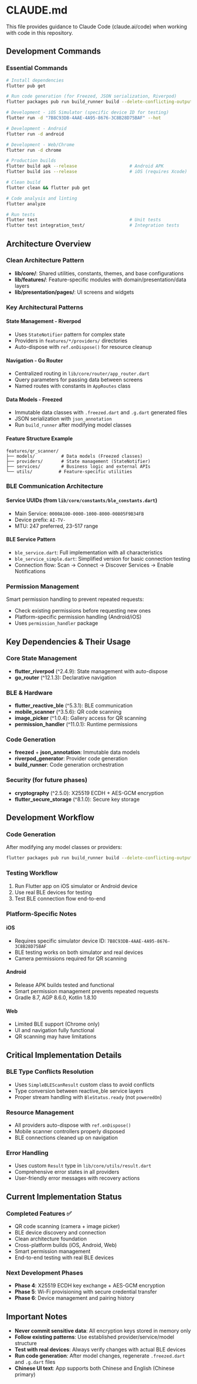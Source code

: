 # CLAUDE.md

This file provides guidance to Claude Code (claude.ai/code) when working with code in this repository.

## Development Commands

### Essential Commands
```bash
# Install dependencies
flutter pub get

# Run code generation (for Freezed, JSON serialization, Riverpod)
flutter packages pub run build_runner build --delete-conflicting-outputs

# Development - iOS Simulator (specific device ID for testing)
flutter run -d "7B8C93DB-4AAE-4A95-8676-3C8B28D75BAF" --hot

# Development - Android
flutter run -d android

# Development - Web/Chrome  
flutter run -d chrome

# Production builds
flutter build apk --release                    # Android APK
flutter build ios --release                    # iOS (requires Xcode)

# Clean build
flutter clean && flutter pub get

# Code analysis and linting
flutter analyze

# Run tests
flutter test                                   # Unit tests
flutter test integration_test/                 # Integration tests
```


## Architecture Overview

### Clean Architecture Pattern
- **lib/core/**: Shared utilities, constants, themes, and base configurations
- **lib/features/**: Feature-specific modules with domain/presentation/data layers
- **lib/presentation/pages/**: UI screens and widgets

### Key Architectural Patterns

#### State Management - Riverpod
- Uses `StateNotifier` pattern for complex state
- Providers in `features/*/providers/` directories
- Auto-dispose with `ref.onDispose()` for resource cleanup

#### Navigation - Go Router
- Centralized routing in `lib/core/router/app_router.dart`
- Query parameters for passing data between screens
- Named routes with constants in `AppRoutes` class

#### Data Models - Freezed
- Immutable data classes with `.freezed.dart` and `.g.dart` generated files
- JSON serialization with `json_annotation`
- Run `build_runner` after modifying model classes

#### Feature Structure Example
```
features/qr_scanner/
├── models/          # Data models (Freezed classes)
├── providers/       # State management (StateNotifier)  
├── services/        # Business logic and external APIs
└── utils/          # Feature-specific utilities
```

### BLE Communication Architecture

#### Service UUIDs (from `lib/core/constants/ble_constants.dart`)
- Main Service: `0000A100-0000-1000-8000-00805F9B34FB`
- Device prefix: `AI-TV-`
- MTU: 247 preferred, 23-517 range

#### BLE Service Pattern
- `ble_service.dart`: Full implementation with all characteristics
- `ble_service_simple.dart`: Simplified version for basic connection testing
- Connection flow: Scan → Connect → Discover Services → Enable Notifications

### Permission Management
Smart permission handling to prevent repeated requests:
- Check existing permissions before requesting new ones
- Platform-specific permission handling (Android/iOS)
- Uses `permission_handler` package

## Key Dependencies & Their Usage

### Core State Management
- **flutter_riverpod** (^2.4.9): State management with auto-dispose
- **go_router** (^12.1.3): Declarative navigation

### BLE & Hardware
- **flutter_reactive_ble** (^5.3.1): BLE communication
- **mobile_scanner** (^3.5.6): QR code scanning
- **image_picker** (^1.0.4): Gallery access for QR scanning
- **permission_handler** (^11.0.1): Runtime permissions

### Code Generation
- **freezed** + **json_annotation**: Immutable data models
- **riverpod_generator**: Provider code generation
- **build_runner**: Code generation orchestration

### Security (for future phases)
- **cryptography** (^2.5.0): X25519 ECDH + AES-GCM encryption
- **flutter_secure_storage** (^8.1.0): Secure key storage

## Development Workflow

### Code Generation
After modifying any model classes or providers:
```bash
flutter packages pub run build_runner build --delete-conflicting-outputs
```

### Testing Workflow
1. Run Flutter app on iOS simulator or Android device
2. Use real BLE devices for testing
3. Test BLE connection flow end-to-end

### Platform-Specific Notes

#### iOS
- Requires specific simulator device ID: `7B8C93DB-4AAE-4A95-8676-3C8B28D75BAF`
- BLE testing works on both simulator and real devices
- Camera permissions required for QR scanning

#### Android
- Release APK builds tested and functional
- Smart permission management prevents repeated requests
- Gradle 8.7, AGP 8.6.0, Kotlin 1.8.10

#### Web
- Limited BLE support (Chrome only)
- UI and navigation fully functional
- QR scanning may have limitations

## Critical Implementation Details

### BLE Type Conflicts Resolution
- Uses `SimpleBLEScanResult` custom class to avoid conflicts
- Type conversion between reactive_ble service layers
- Proper stream handling with `BleStatus.ready` (not `poweredOn`)

### Resource Management
- All providers auto-dispose with `ref.onDispose()`
- Mobile scanner controllers properly disposed
- BLE connections cleaned up on navigation

### Error Handling
- Uses custom `Result` type in `lib/core/utils/result.dart`
- Comprehensive error states in all providers
- User-friendly error messages with recovery actions

## Current Implementation Status

### Completed Features ✅
- QR code scanning (camera + image picker)
- BLE device discovery and connection
- Clean architecture foundation
- Cross-platform builds (iOS, Android, Web)
- Smart permission management
- End-to-end testing with real BLE devices

### Next Development Phases
- **Phase 4**: X25519 ECDH key exchange + AES-GCM encryption
- **Phase 5**: Wi-Fi provisioning with secure credential transfer  
- **Phase 6**: Device management and pairing history

## Important Notes

- **Never commit sensitive data**: All encryption keys stored in memory only
- **Follow existing patterns**: Use established provider/service/model structure
- **Test with real devices**: Always verify changes with actual BLE devices
- **Run code generation**: After model changes, regenerate `.freezed.dart` and `.g.dart` files
- **Chinese UI text**: App supports both Chinese and English (Chinese primary)